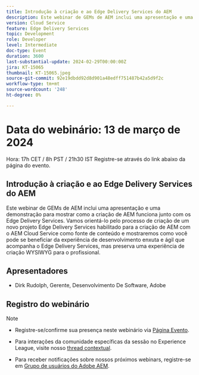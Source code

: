 ```yaml
---
title: Introdução à criação e ao Edge Delivery Services do AEM
description: Este webinar de GEMs de AEM inclui uma apresentação e uma demonstração para mostrar como a criação de AEM funciona junto com os Edge Delivery Services. Vamos orientá-lo pelo processo de criação de um novo projeto Edge Delivery Services habilitado para a criação de AEM com o AEM Cloud Service como fonte de conteúdo e mostraremos como você pode se beneficiar da experiência de desenvolvimento enxuta e ágil que acompanha o Edge Delivery Services, mas preserva uma experiência de criação WYSIWYG para o profissional.
version: Cloud Service
feature: Edge Delivery Services
topic: Development
role: Developer
level: Intermediate
doc-type: Event
duration: 3600
last-substantial-update: 2024-02-29T00:00:00Z
jira: KT-15065
thumbnail: KT-15065.jpeg
source-git-commit: 92e19dbdd92d8d901a48edff751487b42a5d9f2c
workflow-type: tm+mt
source-wordcount: '248'
ht-degree: 0%

---
```


# Data do webinário: 13 de março de 2024

Hora: 17h CET / 8h PST / 21h30 IST Registre-se através do link abaixo da página do evento.

## Introdução à criação e ao Edge Delivery Services do AEM

Este webinar de GEMs de AEM inclui uma apresentação e uma demonstração para mostrar como a criação de AEM funciona junto com os Edge Delivery Services. Vamos orientá-lo pelo processo de criação de um novo projeto Edge Delivery Services habilitado para a criação de AEM com o AEM Cloud Service como fonte de conteúdo e mostraremos como você pode se beneficiar da experiência de desenvolvimento enxuta e ágil que acompanha o Edge Delivery Services, mas preserva uma experiência de criação WYSIWYG para o profissional.

## Apresentadores

* Dirk Rudolph, Gerente, Desenvolvimento De Software, Adobe

## Registro do webinário

>[!NOTE]
>
>* Registre-se/confirme sua presença neste webinário via [Página Evento](https://adobe.ly/4bz9T0H).
> 
>* Para interações da comunidade específicas da sessão no Experience League, visite nosso [thread contextual](https://adobe.ly/3uIj6D7).
>
>* Para receber notificações sobre nossos próximos webinars, registre-se em [Grupo de usuários do Adobe AEM](https://aem-augs.adobe.com/).
